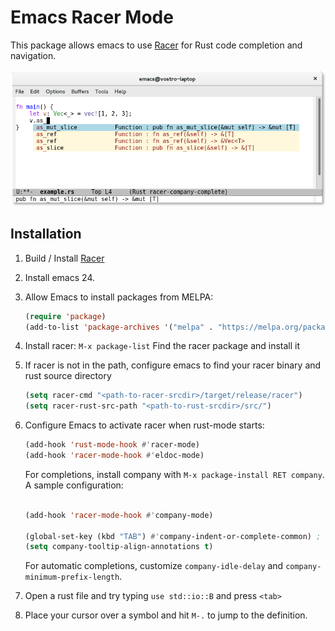 # Emacs Racer Mode

This package allows emacs to use [Racer](http://github.com/phildawes/racer) for Rust code completion and navigation.

![racer completion screenshot](images/racer_completion.png)

## Installation

1. Build / Install [Racer](http://github.com/phildawes/racer)

1. Install emacs 24.

2. Allow Emacs to install packages from MELPA:

   ```el
   (require 'package)
   (add-to-list 'package-archives '("melpa" . "https://melpa.org/packages/"))
   ```

2. Install racer: `M-x package-list` Find the racer package and install it

3. If racer is not in the path, configure emacs to find your racer binary and rust source directory
   ```el
   (setq racer-cmd "<path-to-racer-srcdir>/target/release/racer")
   (setq racer-rust-src-path "<path-to-rust-srcdir>/src/")
   ```

4. Configure Emacs to activate racer when rust-mode starts:
   ```el
   (add-hook 'rust-mode-hook #'racer-mode)
   (add-hook 'racer-mode-hook #'eldoc-mode)
   ```

   For completions, install company with `M-x package-install RET company`. A sample configuration:
   ```el

   (add-hook 'racer-mode-hook #'company-mode)

   (global-set-key (kbd "TAB") #'company-indent-or-complete-common) ;
   (setq company-tooltip-align-annotations t)
   ```
   For automatic completions, customize `company-idle-delay` and `company-minimum-prefix-length`.

5. Open a rust file and try typing ```use std::io::B``` and press `<tab>`

6. Place your cursor over a symbol and hit `M-.` to jump to the
definition.
